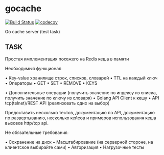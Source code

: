 # gocache

[![Build Status](https://travis-ci.org/eaglemoor/gocache_server.svg?branch=master)](https://travis-ci.org/eaglemoor/gocache_server)
[![codecov](https://codecov.io/gh/eaglemoor/gocache_server/branch/master/graph/badge.svg)](https://codecov.io/gh/eaglemoor/gocache_server)

Go cache server (test task)

## TASK

Простая имплементация похожего на Redis кеша в памяти

Необходимый функционал:

• Key-value хранилище строк, списков, словарей
• TTL на каждый ключ
• Операторы
• GET
• SET
• REMOVE
• KEYS

• Дополнительные операции (получить значение по индексу из списка, получить значение по ключу из словаря)
• Golang API Client к кешу
• API tcp(telnet)/REST API (реализовать одно на выбор)

Предоставить несколько тестов, документацию по API, документацию по развертыванию, несколько кейсов и примеров использования кеша вызовов http/tcp api.

Не обязательные требования:

• Сохранение на диск
• Масштабирование (на серверной стороне, на клиентское выбирайте сами)
• Авторизация
• Нагрузочные тесты

